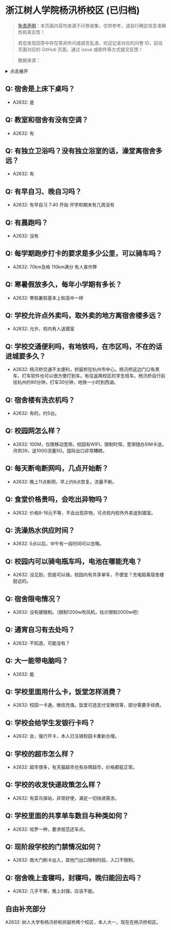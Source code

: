 # 浙江树人学院杨汛桥校区 (已归档)

> [免责声明](https://colleges.chat/#_3)：本页面内容均来源于问卷收集，仅供参考，请自行确定信息准确性和真实性！

> 若您发现回答中存在答非所问或胡言乱语，欢迎记录对应的问卷 ID，前往页面对应的 GitHub 页面，通过 issue 或邮件等方式提交反馈！

> 数据来源：

<details><summary>点击展开</summary>
<ul>
<li>A2632: 匿名 (2021 年 06 月)</li>
</ul>
</details>

## Q: 宿舍是上床下桌吗？

- A2632: 是

## Q: 教室和宿舍有没有空调？

- A2632: 有

## Q: 有独立卫浴吗？没有独立浴室的话，澡堂离宿舍多远？

- A2632: 有

## Q: 有早自习、晚自习吗？

- A2632: 有早自习 7:40 开始 开学和期末有几周没有

## Q: 有晨跑吗？

- A2632: 没有

## Q: 每学期跑步打卡的要求是多少公里，可以骑车吗？

- A2632: 70km及格 110km满分 有人查作弊

## Q: 寒暑假放多久，每年小学期有多长？

- A2632: 寒假暑假基本上和高中一样

## Q: 学校允许点外卖吗，取外卖的地方离宿舍楼多远？

- A2632: 允许，校内有人送寝室

## Q: 学校交通便利吗，有地铁吗，在市区吗，不在的话进城要多久？

- A2632: 杨汛桥交通不太便利，拱宸桥在杭州市中心。杨汛桥这边门口有黑车，打车软件也可以很方便打到车。有往返两校区的学生班车。杨汛桥自行前往杭州约90分钟，打车30分钟，地铁一小时到西湖。

## Q: 宿舍楼有洗衣机吗？

- A2632: 有的，约5台。

## Q: 校园网怎么样？

- A2632: 100M，仅限移动宽带。校园有WIFI，限制时常。宽带随办SIM卡送，月供39，送100G流量5G。国际出口非常糟糕。

## Q: 每天断电断网吗，几点开始断？

- A2632: 晚上11点断网，早上约6点恢复。流量不断。

## Q: 食堂价格贵吗，会吃出异物吗？

- A2632: 价格8-16元不等，不会出现异物，可点校内校外外卖送到寝室。

## Q: 洗澡热水供应时间？

- A2632: 5点以后，中午有一段时间可以忽略。

## Q: 校园内可以骑电瓶车吗，电池在哪能充电？

- A2632: 没见到，但是可以骑。校园内有共享单车，不便宜？充电距离宿舍楼挺远的。

## Q: 宿舍限电情况？

- A2632: 没有硬限制。（限制1200w吹风机，估计限制2000w吧）

## Q: 通宵自习有去处吗？

- A2632: 不知道，可能没有？

## Q: 大一能带电脑吗？

- A2632: 能

## Q: 学校里面用什么卡，饭堂怎样消费？

- A2632: 校园一卡通，微信充值。饭堂可选支付宝微信等，部分需要手续费。

## Q: 学校会给学生发银行卡吗？

- A2632: 会，强行开卡，本人已注销校园卡重新办理。

## Q: 学校的超市怎么样？

- A2632: 超市很多，有天猫超市也有杂牌超市，价格都挺正常。

## Q: 学校的收发快递政策怎么样？

- A2632: 有菜鸟驿站，非常好使，满足一切快递需求。

## Q: 学校里面的共享单车数目与种类如何？

- A2632: 哈罗一种，要求规范还车点。

## Q: 现阶段学校的门禁情况如何？

- A2632: 南大门刷卡出入，其他门出口限制时段，入口不限制。

## Q: 宿舍晚上查寝吗，封寝吗，晚归能回去吗？

- A2632: 几乎不察，晚上封寝。应该不能。

## 自由补充部分

A2632: 树人大学有杨汛桥和拱宸桥两个校区，本人大一，现在在杨汛桥校区。
